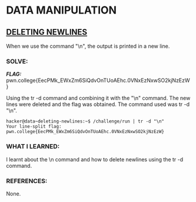# **DATA MANIPULATION**
## **<ins>DELETING NEWLINES</ins>**
When we use the command "\n", the output is printed in a new line.

### SOLVE: 
***FLAG:*** pwn.college{EecPMk_EWxZm6SiQdvOnTUoAEhc.0VNxEzNxwSO2kjNzEzW}

Using the tr -d command and combining it with the "\n" command.
The new lines were deleted and the flag was obtained. The command used was tr -d "\n".

```
hacker@data~deleting-newlines:~$ /challenge/run | tr -d "\n"
Your line-split flag: pwn.college{EecPMk_EWxZm6SiQdvOnTUoAEhc.0VNxEzNxwSO2kjNzEzW}
```

### WHAT I LEARNED: 
I learnt about the \n command and how to delete newlines using the tr -d command.

### REFERENCES:
None. 
